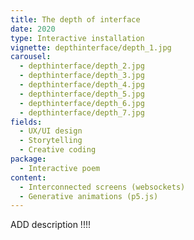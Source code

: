 ```yaml
---
title: The depth of interface
date: 2020
type: Interactive installation
vignette: depthinterface/depth_1.jpg
carousel:
  - depthinterface/depth_2.jpg
  - depthinterface/depth_3.jpg
  - depthinterface/depth_4.jpg
  - depthinterface/depth_5.jpg
  - depthinterface/depth_6.jpg
  - depthinterface/depth_7.jpg
fields:
  - UX/UI design
  - Storytelling
  - Creative coding
package:
  - Interactive poem
content:
  - Interconnected screens (websockets)
  - Generative animations (p5.js)
---
```

ADD description !!!!
